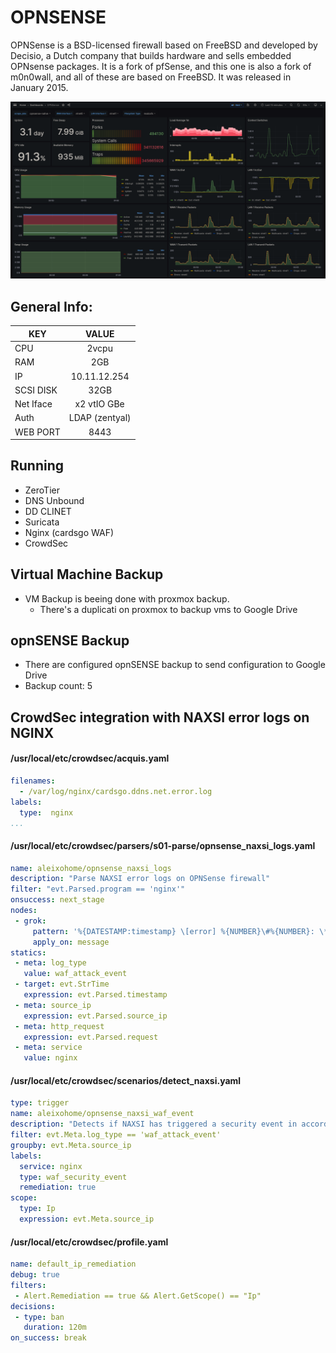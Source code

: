 # OPNSENSE

OPNSense is a BSD-licensed firewall based on FreeBSD and developed by Decisio, a Dutch company that builds hardware and sells embedded OPNsense packages. It is a fork of pfSense, and this one is also a fork of m0n0wall, and all of these are based on FreeBSD. It was released in January 2015.

[![grafana](../../static/images/opnsense-monitoring.png)]()

## General Info:
| KEY   |      VALUE      |
|----------|:-------------:|
| CPU | 2vcpu |
| RAM |    2GB   |
| IP | 10.11.12.254 |
| SCSI DISK | 32GB |
| Net Iface | x2 vtIO GBe |
| Auth | LDAP (zentyal) |
| WEB PORT | 8443 |

## Running
- ZeroTier
- DNS Unbound
- DD CLINET
- Suricata
- Nginx (cardsgo WAF)
- CrowdSec

## Virtual Machine Backup
- VM Backup is beeing done with proxmox backup.
  - There's a duplicati on proxmox to backup vms to Google Drive
## opnSENSE Backup
- There are configured opnSENSE backup to send configuration to Google Drive
- Backup count: 5


## CrowdSec integration with NAXSI error logs on  NGINX

#### /usr/local/etc/crowdsec/acquis.yaml
```yaml
filenames:
  - /var/log/nginx/cardsgo.ddns.net.error.log
labels:
  type:  nginx
...

```
#### /usr/local/etc/crowdsec/parsers/s01-parse/opnsense_naxsi_logs.yaml
```yaml
name: aleixohome/opnsense_naxsi_logs
description: "Parse NAXSI error logs on OPNSense firewall"
filter: "evt.Parsed.program == 'nginx'"
onsuccess: next_stage
nodes:
 - grok:
     pattern: '%{DATESTAMP:timestamp} \[error] %{NUMBER}\#%{NUMBER}: \*%{NUMBER} NAXSI_FMT: ip=%{IPORHOST}&server=%{IPORHOST:serverip}&uri=%{URIPATHPARAM:server_uri}&config=block&rid=%{DATA:rid}&cscore0=%{DATA:cscore0}&score0=%{NUMBER:score}&zone0=%{DATA:zone0}&id0=%{NUMBER:rule_id}&var_name0=%{DATA:var_name0}, client: %{IPORHOST:source_ip}, server: %{IPORHOST:server_hostname}, request: "%{DATA:request}", host: "%{DATA:host}"'
     apply_on: message
statics:
 - meta: log_type
   value: waf_attack_event
 - target: evt.StrTime
   expression: evt.Parsed.timestamp
 - meta: source_ip
   expression: evt.Parsed.source_ip
 - meta: http_request
   expression: evt.Parsed.request
 - meta: service
   value: nginx
```

#### /usr/local/etc/crowdsec/scenarios/detect_naxsi.yaml
```yaml
type: trigger
name: aleixohome/opnsense_naxsi_waf_event
description: "Detects if NAXSI has triggered a security event in accordance with its WAF policies"
filter: evt.Meta.log_type == 'waf_attack_event'
groupby: evt.Meta.source_ip
labels:
  service: nginx
  type: waf_security_event
  remediation: true
scope:
  type: Ip
  expression: evt.Meta.source_ip
```

#### /usr/local/etc/crowdsec/profile.yaml
```yaml
name: default_ip_remediation
debug: true
filters:
 - Alert.Remediation == true && Alert.GetScope() == "Ip"
decisions:
 - type: ban
   duration: 120m
on_success: break
```